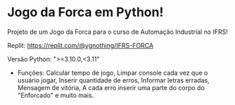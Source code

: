 # Jogo da Forca em Python!
Projeto de um Jogo da Forca para o curso de Automação Industrial no IFRS!


Replit: https://replit.com/@ygnothing/IFRS-FORCA

Versão Python: ">=3.10.0,<3.11"

   - Funções: 
Calcular tempo de jogo, 
Limpar console cada vez que o usuário jogar, 
Inserir quantidade de erros, 
Informar letras erradas, 
Mensagem de vitória, 
A cada erro inserir uma parte do corpo do "Enforcado" 
e muito mais.
